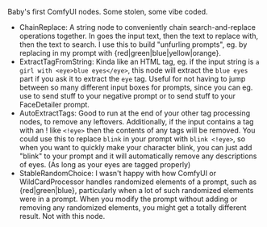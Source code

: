 Baby's first ComfyUI nodes. Some stolen, some vibe coded.

- ChainReplace: A string node to conveniently chain search-and-replace operations together. In goes the input text, then the text to replace with, then the text to search. I use this to build "unfurling prompts", eg. by replacing <randomcolor> in my prompt with {red|green|blue|yellow|orange}.
- ExtractTagFromString: Kinda like an HTML tag, eg. if the input string is `a girl with <eye>blue eyes</eye>`, this node will extract the `blue eyes` part if you ask it to extract the `eye` tag. Useful for not having to jump between so many different input boxes for prompts, since you can eg. use <neg>to send stuff to your negative prompt</neg> or <face>to send stuff to your FaceDetailer prompt</face>.
- AutoExtractTags: Good to run at the end of your other tag processing nodes, to remove any leftovers. Additionally, if the input contains a tag with an ! like `<!eye>` then the contents of any <eye> tags will be removed. You could use this to replace `blink` in your prompt with `blink <!eye>`, so when you want to quickly make your character blink, you can just add "blink" to your prompt and it will automatically remove any descriptions of eyes. (As long as your eyes are tagged properly)
- StableRandomChoice: I wasn't happy with how ComfyUI or WildCardProcessor handles randomized elements of a prompt, such as {red|green|blue}, particularly when a lot of such randomized elements were in a prompt. When you modify the prompt without adding or removing any randomized elements, you might get a totally different result. Not with this node.